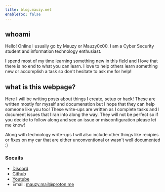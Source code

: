```yaml
---
title: blog.mauzy.net
enableToc: false
---
```


## whoami
Hello! Online I usually go by Mauzy or Mauzy0x00. I am a Cyber Security student and information technology enthusiast. 

I spend most of my time learning something new in this field and I love that there is no end to what you can learn. I love to help others learn something new or accomplish a task so don't hesitate to ask me for help! 

## what is this webpage?
Here I will be writing posts about things I create, setup or hack! These are written mostly for myself and documenation but I hope that they can help someone like you too! These write-ups are written as I complete tasks and I document issues that I ran into
along the way. They will not be perfect so if you decide to follow along and see an issue or misconfiguration please let me know! 

Along with technology write-ups I will also include other things like recipies or fixes on my car that are either unconventional or wasn't well documented :)


### Socails
- [Discord](https://discord.com/users/501925286754123796)
- [Github](https://github.com/settings/profile)
- [Youtube](https://www.youtube.com/channel/UCuha68UGRSXoh1RFhjNnDpw)
- Email: mauzy.mail@proton.me
